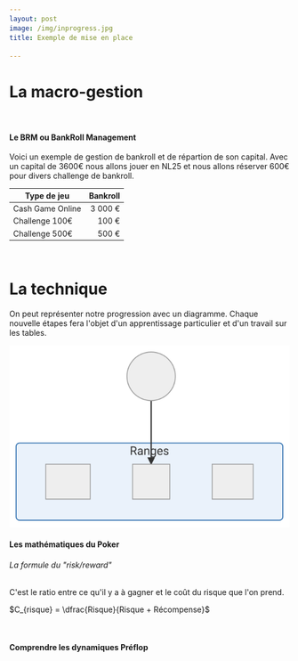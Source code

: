 ```yaml
---
layout: post
image: /img/inprogress.jpg
title: Exemple de mise en place

---
```


# La macro-gestion
&nbsp;
#### Le BRM ou BankRoll Management

Voici un exemple de gestion de bankroll et de répartion de son capital. Avec un capital de 3600€ nous allons jouer en NL25 et nous allons réserver 600€ pour divers challenge de bankroll.

Type de jeu|Bankroll
-|-:
Cash Game Online|3 000 €
Challenge 100€|100 €
Challenge 500€|500 €


&nbsp;
# La technique

On peut représenter notre progression avec un diagramme. Chaque nouvelle étapes fera l'objet d'un apprentissage particulier et d'un travail sur les tables. 

![](../img/parcours.svg)

#### Les mathématiques du Poker

###### La formule du "risk/reward"

C'est le ratio entre ce qu'il y a à gagner et le coût du risque que l'on prend.

$C_{risque} = \dfrac{Risque}{Risque + Récompense}$

&nbsp;
#### Comprendre les dynamiques Préflop


<!--stackedit_data:
eyJoaXN0b3J5IjpbMTIwOTc3ODk2NywxMjA5Nzc4OTY3LC0xNj
gyMzMxNTY1LDExNjQxNjYyNjksLTIwNzg5NjYzMDAsODY2NjM5
Mzg3LC0yMDk4NDA0Mjg3LC01NzY2NDMyMDFdfQ==
-->